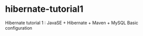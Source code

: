 # hibernate-tutorial1
Hibernate tutorial 1 : JavaSE + Hibernate + Maven + MySQL Basic configuration


